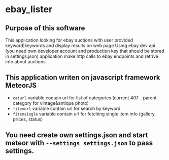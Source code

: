 # ebay_lister

## Purpose of this software
This application looking for ebay auctions with user provided keyword|keywords and display results on web page
Using ebay dev api (you need own developer account and production key that should be stored in settings.json) application
make http calls to ebay endpoints and retrive info about auctions.

## This application writen on javascript framework MeteorJS
- `caturl` variable contain url for list of categories (current 407 - parent category for vintage&antique photo) 
- `fitemurl` variable contain url for search by keyword
- `fitemsingle` variable contain url for fetching single item info (gallery, prices, status)

## You need create own settings.json and start meteor with `--settings settings.json` to pass settings.
